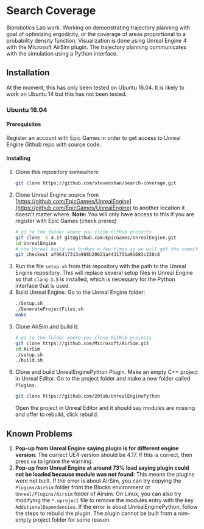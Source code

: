 # Search Coverage

Biorobotics Lab work. Working on demonstrating trajectory planning with goal of optimizing ergodicity, or the coverage of areas proportional to a probability density function. Visualization is done using Unreal Engine 4 with the Microsoft AirSim plugin. The trajectory planning communicates with the simulation using a Python interface.

## Installation

At the moment, this has only been tested on Ubuntu 16.04. It is likely to work on Ubuntu 14 but this has not been tested.

### Ubuntu 16.04

#### Prerequisites

Register an account with Epic Games in order to get access to Unreal Engine Github repo with source code.

#### Installing

1. Clone this repository somewhere
   ```bash
   git clone https://github.com/stevenshan/search-coverage.git
   ```
2. Clone Unreal Engine source from [https://github.com/EpicGames/UnrealEngine](https://github.com/EpicGames/UnrealEngine) to another location it doesn't matter where. **Note:** You will only have access to this if you are register with Epic Games (check prereq)
   ```bash
   # go to the folder where you clone GitHub projects
   git clone -b 4.17 git@github.com:EpicGames/UnrealEngine.git
   cd UnrealEngine
   # the Unreal build was broken a few times so we will get the commit that works
   git checkout af96417313a908b20621a443175ba91683c238c8
   ```
3. Run the file `setup.sh` from this repository with the path to the Unreal Engine repository. This will replace several setup files in Unreal Engine so that `clang-3.5` is installed, which is necessary for the Python interface that is used.
4. Build Unreal Engine. Go to the Unreal Engine folder:
   ```bash
   ./Setup.sh
   ./GenerateProjectFiles.sh
   make
   ```
5. Clone AirSim and build it:
   ```bash
   # go to the folder where you clone GitHub projects
   git clone https://github.com/Microsoft/AirSim.git
   cd AirSim
   ./setup.sh
   ./build.sh
   ```
6. Clone and build UnrealEnginePython Plugin. Make an empty C++ project in Unreal Editor. Go to the project folder and make a new folder called `Plugins`.
   ```bash
   git clone https://github.com/20tab/UnrealEnginePython
   ```
   Open the project in Unreal Editor and it should say modules are missing and offer to rebuild, click rebuild.

## Known Problems

1. **Pop-up from Unreal Engine saying plugin is for different engine version**: The correct UE4 version should be 4.17. If this is correct, then press `no` to ignore the warning.
2. **Pop-up from Unreal Engine at around 73% load saying plugin could not be loaded because module was not found**: This means the plugins were not built. If the error is about AirSim, you can try copying the `Plugins/AirSim` folder from the Blocks environment or `Unreal/Plugins/Airsim` folder of Airsim. On Linux, you can also try modifying the `*.uproject` file to remove the modules entry with the key `AdditionalDependencies`. If the error is about UnrealEnginePython, follow the steps to rebuild the plugin. The plugin cannot be built from a non-empty project folder for some reason.
